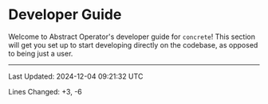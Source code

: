 # Developer Guide

Welcome to Abstract Operator's developer guide for `concrete`!
This section will get you set up to start developing directly on the codebase, as opposed to being just a user.

---

Last Updated: 2024-12-04 09:21:32 UTC

Lines Changed: +3, -6
